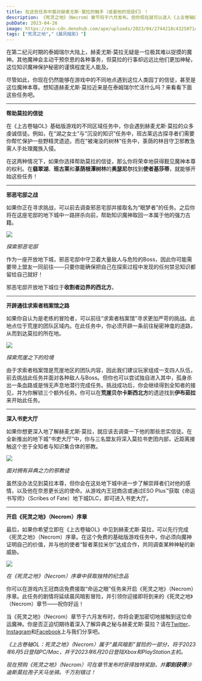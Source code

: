 ```yaml
---
title: 在这些任务中面对赫麦尤斯·莫拉的触手（或者他的信徒们）！
description: 《死灵之地》（Necrom）章节将于六月发布。但你现在就可以进入《上古卷轴OL》，邂逅这位掌管知识的魔神。
pubDate: 2023-04-26
image: https://eso-cdn.denohub.com/ape/uploads/2023/04/2744218c4325071cb01e98fa40a4600b.jpg
tags: ["死灵之地","《晨风暗影》"]
---
```


在第二纪元时期的泰姆瑞尔大陆上，赫麦尤斯·莫拉无疑是一位极其难以捉摸的魔神。其他魔神会主动干预奈恩的各种事务，但莫拉的行事却远远比他们更加神秘，这位知识魔神保护秘密的谨慎程度无人能及。

尽管如此，你现在仍然能够在游戏中的不同地点遇到这位人类园丁的信徒，甚至是这位魔神本尊。想知道赫麦尤斯·莫拉近来是在泰姆瑞尔忙活什么吗？来看看下面这些任务吧。

---

**帮助莫拉的信徒**

在《上古卷轴OL》基础版游戏的不同区域任务中，你会遇到赫麦尤斯·莫拉的众多虔诚信徒。例如，在“湖之女士”与“沉没的知识”任务中，班古莱远古探寻者们需要你帮忙保护一些野精灵遗迹。而在“被淹没的树林”任务中，菉荫的林目守卫邪教急需人手处理魔族入侵。

在这两种情况下，如果你选择帮助莫拉的信徒，那么你将荣幸地获得觐见魔神本尊的权利。在**翡翠湖**、**班古莱**和**菉荫根潭树林**的**奥瑟尼尔**找到**使者基莎蒂**，就能够开始这些任务！

---

**邪恶宅邸之战**

如果你正在寻求挑战，可以前去调查邪恶宅邸并接取名为“眠梦者”的任务。之后你将在这座宅邸的地下城中一路拼杀向前，帮助知识魔神取回一本属于他的强力古籍。

![](https://eso-cdn.denohub.com/ape/uploads/2023/04/71ce237354f705eae8e9a8aa2be53255.jpg)

<p class="text-gray-500 text-sm text-center"><i>探索邪恶宅邸</i></p>

作为一座开放地下城，邪恶宅邸中守卫着大量敌人与危险的Boss，因此你可能需要带上盟友一同前往——只要你能确保把自己在探索过程中发现的任何禁忌知识都留给自己就好！ 

邪恶宅邸开放地下城位于**收割者边界的西北方**。

---

**开辟通往求索者档案馆之路**

如果你自认为是老练的冒险者，可以前往“求索者档案馆”寻求更加严苛的挑战。此地点位于荒崖的团队区域内。在此任务中，你必须开辟一条前往秘密神龛的道路，从而到达莫拉的所在地。

![](https://eso-cdn.denohub.com/ape/uploads/2023/04/76c2b6ecc93809b795533efbce98087b.jpg)

<p class="text-gray-500 text-sm text-center"><i>探索荒崖之下的险境</i></p>

由于求索者档案馆是荒崖地区的团队内容，因此我们建议玩家组成一支四人队伍，前去挑战此任务并面对各种敌人与Boss。但你也可以尝试独自进入其中，孤身杀出一条血路或是悄无声息地潜行完成任务。挑战成功后，你会继续得到全知者的接见，并为你解锁三个额外任务。你可以在**荒崖贝尔卡斯西北方**的遗迹找到**伊布茹拉**来开始此任务。

---

**深入书吏大厅**

如果你想更深入地了解赫麦尤斯·莫拉，就应该去调查一下他的那些忠实信徒。在全新推出的地下城“书吏大厅”中，你与三名盟友将深入莫拉书吏团内部，近距离接触这个忠于全知者与知识集合体的邪教。

![](https://eso-cdn.denohub.com/ape/uploads/2023/03/89c20c3e2a2a2204261ada6c957c896c.jpg)

<p class="text-gray-500 text-sm text-center"><i>面对拥有异典之力的邪教徒</i></p>

虽然没办法见到莫拉本尊，但你会在这处地下城中进一步了解崇拜者们对他的感情，以及他在奈恩更长远的使命。从游戏内王冠商店或通过ESO
Plus™获取《命运书写师》（Scribes of Fate）地下城DLC，即可进入书吏大厅。

---

**开启《死灵之地》（Necrom）序章**

最后，如果你希望立即在《上古卷轴OL》中见到赫麦尤斯·莫拉，可以先行完成《死灵之地》（Necrom）序章。在这个免费的基础版游戏任务中，你必须向魔神证明自己的价值，并与他的使者“智者莱拉米尔”达成合作，共同调查某种神秘的新威胁。

![](https://eso-cdn.denohub.com/ape/uploads/2023/04/dc4da36e0a318f2e8a1dadf0c49f04c6.jpg)

<p class="text-gray-500 text-sm text-center"><i>在《死灵之地》（Necrom）序章中获取独特的纪念品</i></p>

你可以在游戏内王冠商店免费接取“命运之眼”任务来开启《死灵之地》（Necrom）序章。此任务的剧情将延续晨风暗影冒险，并引领你迎接即将到来的《死灵之地》（Necrom）章节——祝你好运！

当《死灵之地》（Necrom）章节于六月发布时，你将会更加密切地接触到这位命运魔神。你是否正迫切期待着深入了解异典之秘与赫麦尤斯·莫拉？请在[Twitter](https://twitter.com/TESOnline)、[Instagram](https://www.instagram.com/elderscrollsonline/)和[Facebook](https://www.facebook.com/ElderScrollsOnline)上与我们分享吧。

_《上古卷轴OL：死灵之地》（Necrom）属于“晨风暗影”冒险的一部分，将于2023年6月5日登陆PC/Mac，并于2023年6月20日登陆Xbox和PlayStation主机。_

_现在预购《死灵之地》（Necrom）可在章节发布时获得独特奖励，并**即刻获得**沙迪斯莫拉孢子天马坐骑。千万别错过！_
